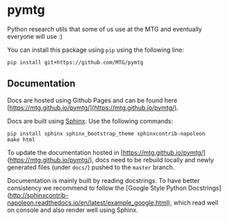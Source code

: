 # pymtg
Python research utils that some of us use at the MTG and eventually 
everyone will use :)

You can install this package using `pip` using the following line:
```
pip install git+https://github.com/MTG/pymtg
```

## Documentation

Docs are hosted using Github Pages and can be found here 
[https://mtg.github.io/pymtg/](https://mtg.github.io/pymtg/).

Docs are built using [Sphinx](http://www.sphinx-doc.org/en/stable/).
Use the following commands:
```
pip install sphinx sphinx_bootstrap_theme sphinxcontrib-napoleon
make html
```

To update the documentation hosted in [https://mtg.github.io/pymtg/]
(https://mtg.github.io/pymtg/), docs need 
to be rebuild locally and newly generated files (under `docs/`) pushed 
to the `master` branch.

Documentation is mainly built by reading docstrings. To have better
consistency we recommend to follow the [Google Style Python Docstrings]
(http://sphinxcontrib-napoleon.readthedocs.io/en/latest/example_google.html),
which read well on console and also render well using Sphinx.
